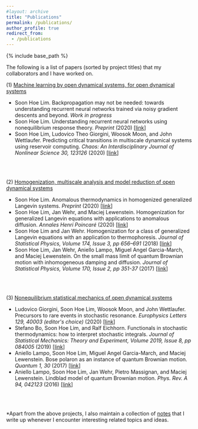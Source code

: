 ```yaml
---
#layout: archive
title: "Publications"
permalink: /publications/
author_profile: true
redirect_from:
  - /publications
---
```


<!-- {% if author.googlescholar %}
  You can also find my articles on <u><a href="{{author.googlescholar}}">my Google Scholar profile</a>.</u>
{% endif %} -->

{% include base_path %}

<!-- {% for post in site.publications reversed %}
  {% include archive-single.html %}
{% endfor %}
 -->

The following is a list of papers (sorted by project titles) that my collaborators and I have worked on. <br>

(1) [Machine learning by open dynamical systems, for open dynamical systems](https://shoelim.github.io/portfolio/portfolio-1/) 
- Soon Hoe Lim. Backpropagation may not be needed: towards understanding recurrent neural networks trained via noisy gradient descents and beyond. <i>Work in progress</i> 
- Soon Hoe Lim. Understanding recurrent neural networks using nonequilibrium response theory. <i>Preprint </i> (2020) [<a href="https://arxiv.org/abs/2006.11052v1">link</a>]
- Soon Hoe Lim, Ludovico Theo Giorgini, Woosok Moon, and John Wettlaufer. Predicting critical transitions in multiscale dynamical systems using reservoir computing. <i>Chaos: An Interdisciplinary Journal of Nonlinear Science 30, 123126 </i> (2020) [<a href="https://aip.scitation.org/doi/10.1063/5.0023764">link</a>] 
<br>
<br>
	  
(2) [Homogenization, multiscale analysis and model reduction of open dynamical systems](https://shoelim.github.io/portfolio/portfolio-2/) 
- Soon Hoe Lim. Anomalous thermodynamics in homogenized generalized Langevin systems. <i>Preprint </i> (2020) [<a href="https://arxiv.org/abs/1911.07836v2">link</a>] 
- Soon Hoe Lim, Jan Wehr, and Maciej Lewenstein. Homogenization for generalized Langevin equations with applications to anomalous diffusion. <i>Annales Henri Poincaré </i> (2020) [<a href="https://link.springer.com/article/10.1007/s00023-020-00889-2">link</a>]
- Soon Hoe Lim and Jan Wehr. Homogenization for a class of generalized Langevin equations with an application to thermophoresis. <i>Journal of Statistical Physics,  Volume 174, Issue 3, pp 656–691 </i> (2018) [<a href="https://link.springer.com/article/10.1007/s10955-018-2192-9">link</a>]
- Soon Hoe Lim, Jan Wehr, Aniello Lampo, Miguel Angel Garcia-March, and Maciej Lewenstein. On the small mass limit of quantum Brownian motion with inhomogeneous damping and diffusion. <i>Journal of Statistical Physics, Volume 170, Issue 2, pp 351-37 </i> (2017) [<a href="https://link.springer.com/article/10.1007/s10955-017-1907-7">link</a>]
<br>
<br>
    	
(3) [Nonequilibrium statistical mechanics of open dynamical systems](https://shoelim.github.io/portfolio/portfolio-3/)
- Ludovico Giorgini, Soon Hoe Lim, Woosok Moon, and John Wettlaufer. Precursors to rare events in stochastic resonance. <i>Europhysics Letters 129, 40003 (editor's choice) </i> (2020) [<a href="https://iopscience.iop.org/article/10.1209/0295-5075/129/40003">link</a>]
- Stefano Bo, Soon Hoe Lim, and Ralf Eichhorn. Functionals in stochastic thermodynamics: how to interpret stochastic integrals. <i>Journal of Statistical Mechanics: Theory and Experiment, Volume 2019, Issue 8, pp 084005 </i> (2019) [<a href="https://iopscience.iop.org/article/10.1088/1742-5468/ab3111">link</a>]
- Aniello Lampo, Soon Hoe Lim, Miguel Angel Garcia-March, and Maciej Lewenstein. Bose polaron as an instance of quantum Brownian motion. <i>Quantum 1, 30 </i> (2017) [<a href="https://quantum-journal.org/papers/q-2017-09-27-30/">link</a>]
- Aniello Lampo, Soon Hoe Lim, Jan Wehr, Pietro Massignan, and Maciej Lewenstein. Lindblad model of quantum Brownian motion. <i>Phys. Rev. A 94, 042123 </i> (2016) [<a href="http://journals.aps.org/pra/abstract/10.1103/PhysRevA.94.042123">link</a>] 
<br>
<br>

*Apart from the above projects, I also maintain a collection of [notes](https://github.com/shoelim/miscellaneous-technical-reports/blob/master/README.md) that I write up whenever I encounter interesting related topics and ideas. 

 
